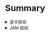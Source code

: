 <!-- # Summary

[首頁](index.md)

## 波卡技術
- [Polkadot SDK 技術](polkadot_sdk.md)
- [加密技術](cryptography.md)
- [平行鏈](parachains.md)

## JAM 技術
- [JAM 技術介紹](jam.md)

## 空投資訊
- [Soneium & ASTR 空投](soneium_astr.md)
  - [Sake Finance](soneium/sake_finance.md)
  - [Sonefi](soneium/sonefi.md)
  - [UntitledBank](soneium/untitledbank.md)
  - [Kyo Finance](soneium/kyo_finance.md)
- [PEAQ DEPIN 空投](peaq_depin.md)

## 關於本書
- [免責聲明](disclaimer.md)
- [關於波卡鯊](about_polkasharks.md) -->


# Summary

<details>
  <summary>波卡技術</summary>
  - [Polkadot SDK 技術](polkadot_sdk.md)
  - [加密技術](cryptography.md)
  - [平行鏈](parachains.md)
</details>

<details>
  <summary>JAM 技術</summary>
  - [JAM 技術介紹](jam.md)
</details>
